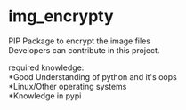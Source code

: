 # img_encrypty
PIP Package to encrypt the image files<br>
Developers can contribute in this project.<br>

required knowledge:<br>
*Good Understanding of python and it's oops<br>
*Linux/Other operating systems<br>
*Knowledge in pypi<br>
